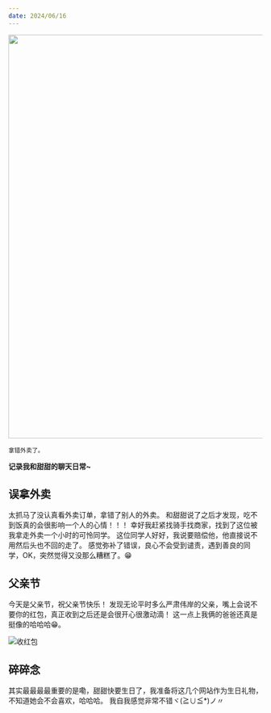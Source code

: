 ```yaml
---
date: 2024/06/16
---
```


<img src="https://cdn.jsdelivr.net/gh/ayou001/pic-bed/stole.png" width="800" />

<small>拿错外卖了。</small>

**记录我和甜甜的聊天日常~**

## 误拿外卖

太抓马了没认真看外卖订单，拿错了别人的外卖。
和甜甜说了之后才发现，吃不到饭真的会很影响一个人的心情！！！
幸好我赶紧找骑手找商家，找到了这位被我拿走外卖一个小时的可怜同学。
这位同学人好好，我说要赔偿他，他直接说不用然后头也不回的走了。
感觉弥补了错误，良心不会受到谴责，遇到善良的同学，OK，突然觉得又没那么糟糕了。😁

## 父亲节

今天是父亲节，祝父亲节快乐！
发现无论平时多么严肃伟岸的父亲，嘴上会说不要你的红包，真正收到之后还是会很开心很激动滴！
这一点上我俩的爸爸还真是挺像的哈哈哈😁。

![收红包](https://cdn.jsdelivr.net/gh/ayou001/pic-bed/父亲节收红包.jpg)

## 碎碎念

其实最最最最重要的是嘞，甜甜快要生日了，我准备将这几个网站作为生日礼物，不知道她会不会喜欢，哈哈哈。
我自我感觉非常不错ヾ(≧∪≦\*)ノ〃
